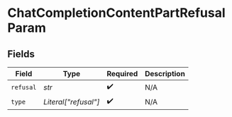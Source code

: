 # ChatCompletionContentPartRefusalParam


## Fields

| Field                | Type                 | Required             | Description          |
| -------------------- | -------------------- | -------------------- | -------------------- |
| `refusal`            | *str*                | :heavy_check_mark:   | N/A                  |
| `type`               | *Literal["refusal"]* | :heavy_check_mark:   | N/A                  |